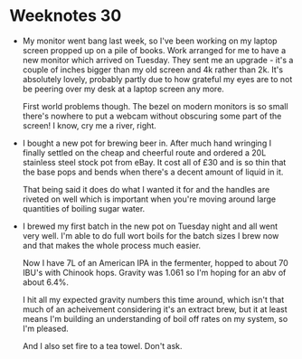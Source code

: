 # Weeknotes 30

- My monitor went bang last week, so I've been working on my laptop screen
  propped up on a pile of books. Work arranged for me to have a new monitor
  which arrived on Tuesday. They sent me an upgrade - it's a couple of inches
  bigger than my old screen and 4k rather than 2k. It's absolutely lovely,
  probably partly due to how grateful my eyes are to not be peering over my desk
  at a laptop screen any more.

  First world problems though. The bezel on modern monitors is so small there's
  nowhere to put a webcam without obscuring some part of the screen! I know, cry
  me a river, right.

- I bought a new pot for brewing beer in. After much hand wringing I finally settled on the cheap and cheerful route and ordered a 20L stainless steel stock pot from eBay. It cost all of £30 and is so thin that the base pops and bends when there's a decent amount of liquid in it.

  That being said it does do what I wanted it for and the handles are riveted on
  well which is important when you're moving around large quantities of boiling
  sugar water.

- I brewed my first batch in the new pot on Tuesday night and all went very
  well. I'm able to do full wort boils for the batch sizes I brew now and that
  makes the whole process much easier.

  Now I have 7L of an American IPA in the fermenter, hopped to about 70 IBU's
  with Chinook hops. Gravity was 1.061 so I'm hoping for an abv of about 6.4%.

  I hit all my expected gravity numbers this time around, which isn't that much
  of an acheivement considering it's an extract brew, but it at least means I'm
  building an understanding of boil off rates on my system, so I'm pleased.

  And I also set fire to a tea towel. Don't ask.


